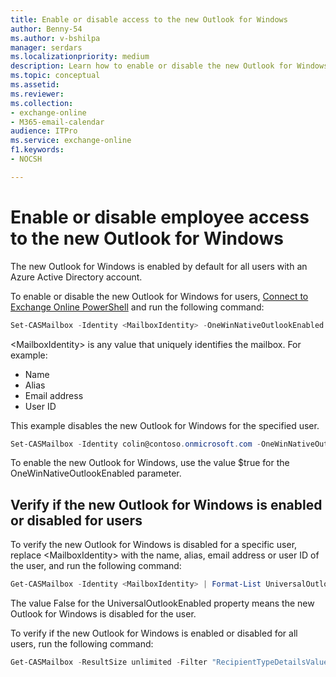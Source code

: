 ```yaml
---
title: Enable or disable access to the new Outlook for Windows 
author: Benny-54
ms.author: v-bshilpa
manager: serdars
ms.localizationpriority: medium
description: Learn how to enable or disable the new Outlook for Windows.
ms.topic: conceptual
ms.assetid: 
ms.reviewer: 
ms.collection: 
- exchange-online
- M365-email-calendar
audience: ITPro
ms.service: exchange-online
f1.keywords:
- NOCSH

---
```


# Enable or disable employee access to the new Outlook for Windows

The new Outlook for Windows is enabled by default for all users with an Azure Active Directory account.

To enable or disable the new Outlook for Windows for users, [Connect to Exchange Online PowerShell](/powershell/exchange/connect-to-exchange-online-powershell) and run the following command:

```PowerShell
Set-CASMailbox -Identity <MailboxIdentity> -OneWinNativeOutlookEnabled <$true | $false>
```

\<MailboxIdentity\> is any value that uniquely identifies the mailbox. For example:

- Name
- Alias
- Email address
- User ID

This example disables the new Outlook for Windows for the specified user.

```PowerShell
Set-CASMailbox -Identity colin@contoso.onmicrosoft.com -OneWinNativeOutlookEnabled $false
```

To enable the new Outlook for Windows, use the value $true for the OneWinNativeOutlookEnabled parameter.

## Verify if the new Outlook for Windows is enabled or disabled for users

To verify the new Outlook for Windows is disabled for a specific user, replace \<MailboxIdentity\> with the name, alias, email address or user ID of the user, and run the following command:

```PowerShell
Get-CASMailbox -Identity <MailboxIdentity> | Format-List UniversalOutlookEnabled
```

The value False for the UniversalOutlookEnabled property means the new Outlook for Windows is disabled for the user.

To verify if the new Outlook for Windows is enabled or disabled for all users, run the following command:

```PowerShell
Get-CASMailbox -ResultSize unlimited -Filter "RecipientTypeDetailsValue -eq 'UserMailbox'" | Format-Table Name,PrimarySMTPAddress,UniversalOutlookEnabled
```
